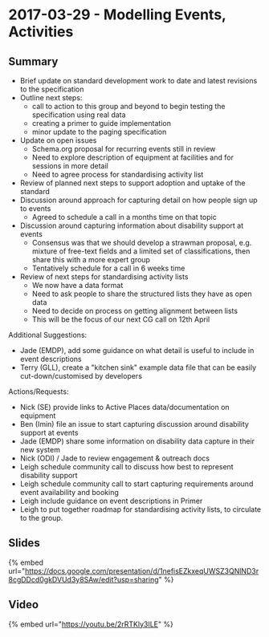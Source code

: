 # 2017-03-29 - Modelling Events, Activities

## Summary

* Brief update on standard development work to date and latest revisions to the specification
* Outline next steps:
  * call to action to this group and beyond to begin testing the specification using real data
  * creating a primer to guide implementation
  * minor update to the paging specification
* Update on open issues
  * Schema.org proposal for recurring events still in review
  * Need to explore description of equipment at facilities and for sessions in more detail
  * Need to agree process for standardising activity list
* Review of planned next steps to support adoption and uptake of the standard
* Discussion around approach for capturing detail on how people sign up to events
  * Agreed to schedule a call in a months time on that topic
* Discussion around capturing information about disability support at events
  * Consensus was that we should develop a strawman proposal, e.g. mixture of free-text fields and a limited set of classifications, then share this with a more expert group
  * Tentatively schedule for a call in 6 weeks time
* Review of next steps for standardising activity lists
  * We now have a data format
  * Need to ask people to share the structured lists they have as open data
  * Need to decide on process on getting alignment between lists
  * This will be the focus of our next CG call on 12th April

Additional Suggestions:

* Jade \(EMDP\), add some guidance on what detail is useful to include in event descriptions
* Terry \(GLL\), create a "kitchen sink" example data file that can be easily cut-down/customised by developers

Actions/Requests:

* Nick \(SE\) provide links to Active Places data/documentation on equipment
* Ben \(Imin\) file an issue to start capturing discussion around disability support at events
* Jade \(EMDP\) share some information on disability data capture in their new system
* Nick \(ODI\) / Jade to review engagement & outreach docs
* Leigh schedule community call to discuss how best to represent disability support
* Leigh schedule community call to start capturing requirements around event availability and booking
* Leigh include guidance on event descriptions in Primer
* Leigh to put together roadmap for standardising activity lists, to circulate to the group.

## Slides

{% embed url="https://docs.google.com/presentation/d/1nefisEZkxeqUWSZ3QNlND3r8cgDDcd0gkDVUd3y8SAw/edit?usp=sharing" %}

## Video

{% embed url="https://youtu.be/2rRTKly3ILE" %}



